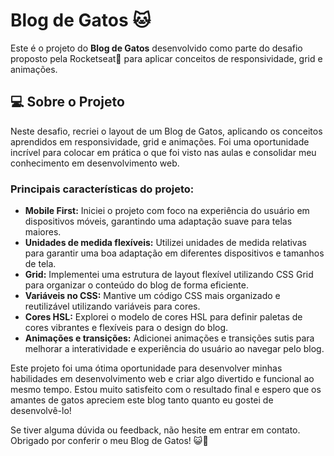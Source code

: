 # Blog de Gatos 🐱

Este é o projeto do **Blog de Gatos** desenvolvido como parte do desafio proposto pela Rocketseat🚀 para aplicar conceitos de responsividade, grid e animações.

## 💻 Sobre o Projeto

Neste desafio, recriei o layout de um Blog de Gatos, aplicando os conceitos aprendidos em responsividade, grid e animações. Foi uma oportunidade incrível para colocar em prática o que foi visto nas aulas e consolidar meu conhecimento em desenvolvimento web.

### Principais características do projeto:

- **Mobile First:** Iniciei o projeto com foco na experiência do usuário em dispositivos móveis, garantindo uma adaptação suave para telas maiores.
- **Unidades de medida flexíveis:** Utilizei unidades de medida relativas para garantir uma boa adaptação em diferentes dispositivos e tamanhos de tela.
- **Grid:** Implementei uma estrutura de layout flexível utilizando CSS Grid para organizar o conteúdo do blog de forma eficiente.
- **Variáveis no CSS:** Mantive um código CSS mais organizado e reutilizável utilizando variáveis para cores.
- **Cores HSL:** Explorei o modelo de cores HSL para definir paletas de cores vibrantes e flexíveis para o design do blog.
- **Animações e transições:** Adicionei animações e transições sutis para melhorar a interatividade e experiência do usuário ao navegar pelo blog.

Este projeto foi uma ótima oportunidade para desenvolver minhas habilidades em desenvolvimento web e criar algo divertido e funcional ao mesmo tempo. 
Estou muito satisfeito com o resultado final e espero que os amantes de gatos apreciem este blog tanto quanto eu gostei de desenvolvê-lo!

Se tiver alguma dúvida ou feedback, não hesite em entrar em contato. Obrigado por conferir o meu Blog de Gatos! 😺🌟
